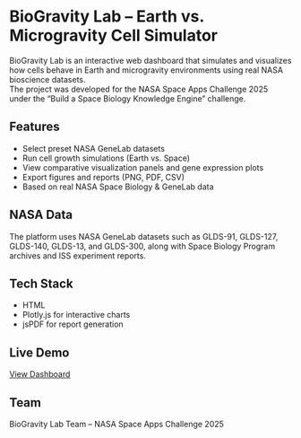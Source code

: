 # BioGravity Lab – Earth vs. Microgravity Cell Simulator

BioGravity Lab is an interactive web dashboard that simulates and visualizes how cells behave in Earth and microgravity environments using real NASA bioscience datasets.  
The project was developed for the NASA Space Apps Challenge 2025 under the “Build a Space Biology Knowledge Engine” challenge.

## Features
- Select preset NASA GeneLab datasets  
- Run cell growth simulations (Earth vs. Space)  
- View comparative visualization panels and gene expression plots  
- Export figures and reports (PNG, PDF, CSV)  
- Based on real NASA Space Biology & GeneLab data

## NASA Data
The platform uses NASA GeneLab datasets such as GLDS-91, GLDS-127, GLDS-140, GLDS-13, and GLDS-300, along with Space Biology Program archives and ISS experiment reports.

## Tech Stack
- HTML 
- Plotly.js for interactive charts  
- jsPDF for report generation

## Live Demo
[View Dashboard](https://rumeyssaaki.github.io/biogravity-lab/)

## Team
BioGravity Lab Team – NASA Space Apps Challenge 2025
